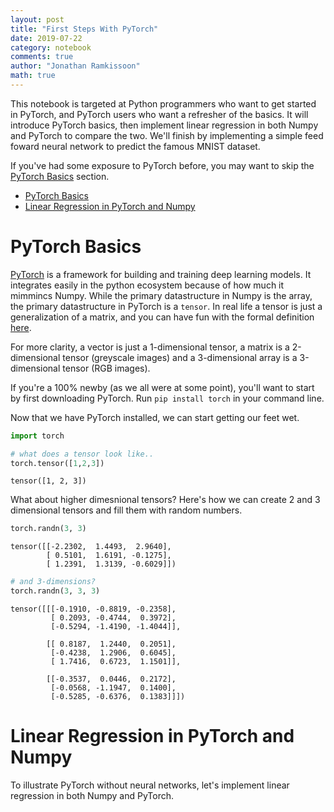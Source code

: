 ```yaml
---
layout: post
title: "First Steps With PyTorch"
date: 2019-07-22
category: notebook
comments: true
author: "Jonathan Ramkissoon"
math: true
---
```


This notebook is targeted at Python programmers who want to get started in
PyTorch, and PyTorch users who want a refresher of the basics. It will introduce PyTorch basics, then implement linear regression in both Numpy and PyTorch to compare the two. We'll finish by implementing a simple feed foward neural network to predict the famous MNIST dataset.

If you've had some exposure to PyTorch before, you may want to skip the [PyTorch Basics](#pytorch-basics) section.

- [PyTorch Basics](#pytorch-basics)
- [Linear Regression in PyTorch and Numpy](#Linear-Regression-in-PyTorch-and-Numpy)

# PyTorch Basics

[PyTorch](http://pytorch.org/) is a framework for building and training deep learning models. It integrates easily in the python ecosystem because of how much it mimmincs Numpy. While the primary datastructure in Numpy is the array, the primary datastructure in PyTorch is a `tensor`. In real life a tensor is just a generalization of a matrix, and you can have fun with the formal definition [here](http://mathworld.wolfram.com/Tensor.html).

For more clarity, a vector is just a 1-dimensional tensor, a matrix is a 2-dimensional tensor (greyscale images) and a 3-dimensional array is a 3-dimensional tensor (RGB images).

If you're a 100% newby (as we all were at some point), you'll want to start by first downloading PyTorch. Run `pip install torch` in your command line.

Now that we have PyTorch installed, we can start getting our feet wet.

```python
import torch

# what does a tensor look like..
torch.tensor([1,2,3])
```

```
tensor([1, 2, 3])
```

What about higher dimesnional tensors? Here's how we can create 2 and 3 dimensional
tensors and fill them with random numbers.

```python
torch.randn(3, 3)
```

```
tensor([[-2.2302,  1.4493,  2.9640],
        [ 0.5101,  1.6191, -0.1275],
        [ 1.2391,  1.3139, -0.6029]])
```

```python
# and 3-dimensions?
torch.randn(3, 3, 3)
```

```
tensor([[[-0.1910, -0.8819, -0.2358],
         [ 0.2093, -0.4744,  0.3972],
         [-0.5294, -1.4190, -1.4044]],

        [[ 0.8187,  1.2440,  0.2051],
         [-0.4238,  1.2906,  0.6045],
         [ 1.7416,  0.6723,  1.1501]],

        [[-0.3537,  0.0446,  0.2172],
         [-0.0568, -1.1947,  0.1400],
         [-0.5285, -0.6376,  0.1383]]])
```

# Linear Regression in PyTorch and Numpy

To illustrate PyTorch without neural networks, let's implement linear regression in both Numpy and PyTorch.
